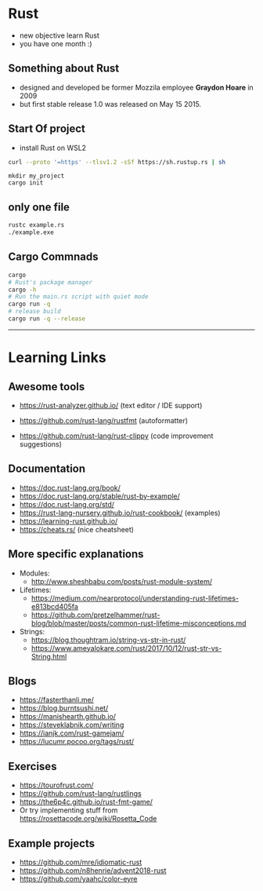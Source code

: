 # Rust

- new objective learn Rust
- you have one month :)

## Something about Rust

- designed and developed be former Mozzila employee **Graydon Hoare** in 2009
- but first stable release 1.0 was released on May 15 2015.

## Start Of project

- install Rust on WSL2

```sh
curl --proto '=https' --tlsv1.2 -sSf https://sh.rustup.rs | sh
```

```shell
mkdir my_project
cargo init
```

## only one file

```sh
rustc example.rs
./example.exe
```

## Cargo Commnads

```sh
cargo
# Rust's package manager
cargo -h
# Run the main.rs script with quiet mode
cargo run -q
# release build
cargo run -q --release
```

---

# Learning Links

## Awesome tools

- https://rust-analyzer.github.io/ (text editor / IDE support)

- https://github.com/rust-lang/rustfmt (autoformatter)
- https://github.com/rust-lang/rust-clippy (code improvement suggestions)

## Documentation

- https://doc.rust-lang.org/book/
- https://doc.rust-lang.org/stable/rust-by-example/
- https://doc.rust-lang.org/std/
- https://rust-lang-nursery.github.io/rust-cookbook/ (examples)
- https://learning-rust.github.io/
- https://cheats.rs/ (nice cheatsheet)

## More specific explanations

- Modules:
  - http://www.sheshbabu.com/posts/rust-module-system/
- Lifetimes:
  - https://medium.com/nearprotocol/understanding-rust-lifetimes-e813bcd405fa
  - https://github.com/pretzelhammer/rust-blog/blob/master/posts/common-rust-lifetime-misconceptions.md
- Strings:
  - https://blog.thoughtram.io/string-vs-str-in-rust/
  - https://www.ameyalokare.com/rust/2017/10/12/rust-str-vs-String.html

## Blogs

- https://fasterthanli.me/
- https://blog.burntsushi.net/
- https://manishearth.github.io/
- https://steveklabnik.com/writing
- https://ianjk.com/rust-gamejam/
- https://lucumr.pocoo.org/tags/rust/

## Exercises

- https://tourofrust.com/
- https://github.com/rust-lang/rustlings
- https://the6p4c.github.io/rust-fmt-game/
- Or try implementing stuff from https://rosettacode.org/wiki/Rosetta_Code

## Example projects

- https://github.com/mre/idiomatic-rust
- https://github.com/n8henrie/advent2018-rust
- https://github.com/yaahc/color-eyre
